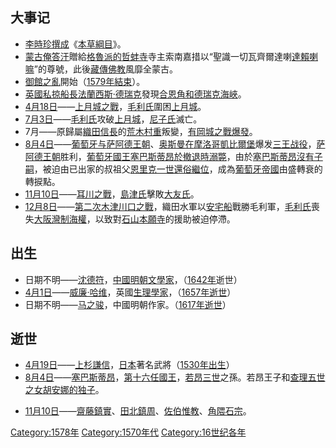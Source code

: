 ## 大事记

  - [李時珍撰成](../Page/李时珍.md "wikilink")《[本草綱目](../Page/本草纲目.md "wikilink")》。
  - [蒙古](https://zh.wikipedia.org/wiki/蒙古 "wikilink")[俺答汗](../Page/俺答汗.md "wikilink")贈給[格魯派的](../Page/格鲁派.md "wikilink")[哲蚌寺](../Page/哲蚌寺.md "wikilink")寺主索南嘉措以“聖識一切瓦齊爾達喇[達賴喇嘛](../Page/达赖喇嘛.md "wikilink")”的尊號，此後[藏傳佛教](../Page/藏傳佛教.md "wikilink")風靡全蒙古。
  - [御館之亂](../Page/御館之亂.md "wikilink")開始（[1579年結束](https://zh.wikipedia.org/wiki/1579年 "wikilink")）。
  - [英國](https://zh.wikipedia.org/wiki/英國 "wikilink")[私掠船長](https://zh.wikipedia.org/wiki/私掠船長 "wikilink")[法蘭西斯·德瑞克](../Page/法蘭西斯·德瑞克.md "wikilink")發現[合恩角和](https://zh.wikipedia.org/wiki/合恩角 "wikilink")[德瑞克海峽](https://zh.wikipedia.org/wiki/德瑞克海峽 "wikilink")。
  - [4月18日](../Page/4月18日.md "wikilink")——[上月城之戰](../Page/上月城之戰.md "wikilink")，[毛利氏](../Page/毛利氏.md "wikilink")圍困[上月城](../Page/上月城.md "wikilink")。
  - [7月3日](../Page/7月3日.md "wikilink")——[毛利氏](../Page/毛利氏.md "wikilink")攻破[上月城](../Page/上月城.md "wikilink")，[尼子氏](../Page/尼子氏.md "wikilink")滅亡。
  - 7月——原歸屬[織田信長](../Page/織田信長.md "wikilink")的[荒木村重](../Page/荒木村重.md "wikilink")叛變，[有岡城之戰爆發](https://zh.wikipedia.org/wiki/有岡城之戰 "wikilink")。
  - [8月4日](../Page/8月4日.md "wikilink")——[葡萄牙与](https://zh.wikipedia.org/wiki/葡萄牙帝国 "wikilink")[萨阿德王朝](../Page/萨阿德王朝.md "wikilink")、[奥斯曼在](../Page/奥斯曼帝国.md "wikilink")[摩洛哥](https://zh.wikipedia.org/wiki/摩洛哥 "wikilink")[凱比爾堡](../Page/凱比爾堡.md "wikilink")爆发[三王战役](../Page/三王战役.md "wikilink")，[萨阿德王朝](../Page/萨阿德王朝.md "wikilink")胜利，[葡萄牙國王](../Page/葡萄牙君主列表.md "wikilink")[塞巴斯蒂昂於撤退時溺斃](../Page/塞巴斯蒂昂_\(葡萄牙\).md "wikilink")，由於[塞巴斯蒂昂沒有子嗣](../Page/塞巴斯蒂昂_\(葡萄牙\).md "wikilink")，被迫由已出家的叔祖父[恩里克一世還俗繼位](../Page/恩里克一世_\(葡萄牙\).md "wikilink")，成為[葡萄牙帝國](../Page/葡萄牙帝國.md "wikilink")由盛轉衰的轉捩點。
  - [11月10日](../Page/11月10日.md "wikilink")——[耳川之戰](https://zh.wikipedia.org/wiki/耳川之战 "wikilink")，[島津氏](../Page/島津氏.md "wikilink")擊敗[大友氏](https://zh.wikipedia.org/wiki/大友氏 "wikilink")。
  - [12月8日](../Page/12月8日.md "wikilink")——[第二次木津川口之戰](../Page/第二次木津川口之戰.md "wikilink")，織田水軍以[安宅船](../Page/安宅船.md "wikilink")戰勝毛利軍，[毛利氏](../Page/毛利氏.md "wikilink")喪失[大阪灣制海權](https://zh.wikipedia.org/wiki/大阪灣 "wikilink")，以致對[石山本願寺](../Page/石山本願寺.md "wikilink")的援助被迫停滯。

## 出生

  - 日期不明——[沈德符](../Page/沈德符.md "wikilink")，[中國](../Page/中國.md "wikilink")[明朝](../Page/明朝.md "wikilink")[文學家](https://zh.wikipedia.org/wiki/文学 "wikilink")，（[1642年](../Page/1642年.md "wikilink")逝世）
  - [4月1日](../Page/4月1日.md "wikilink")——[威廉·哈维](https://zh.wikipedia.org/wiki/威廉·哈维 "wikilink")，英國[生理學家](../Page/生理学.md "wikilink")，（[1657年逝世](https://zh.wikipedia.org/wiki/1657年 "wikilink")）
  - 日期不明——[马之骏](https://zh.wikipedia.org/wiki/马之骏 "wikilink")，中國明朝作家。（[1617年逝世](https://zh.wikipedia.org/wiki/1617年 "wikilink")）

## 逝世

  - [4月19日](../Page/4月19日.md "wikilink")——[上杉謙信](../Page/上杉謙信.md "wikilink")，[日本](../Page/日本.md "wikilink")著名武將（[1530年出生](https://zh.wikipedia.org/wiki/1530年 "wikilink")）
  - [8月4日](../Page/8月4日.md "wikilink")——[塞巴斯蒂昂](../Page/塞巴斯蒂昂_\(葡萄牙\).md "wikilink")，[第十六任國王](../Page/葡萄牙君主列表.md "wikilink")，[若昂三世](../Page/若昂三世.md "wikilink")之孫。若昂王子和[查理五世之女胡安娜的独子](../Page/查理五世_\(神圣罗马帝国\).md "wikilink")。

<!-- end list -->

  - [11月10日](../Page/11月10日.md "wikilink")——[齋藤鎮實](../Page/齋藤鎮實.md "wikilink")、[田北鎮周](../Page/田北鎮周.md "wikilink")、[佐伯惟教](https://zh.wikipedia.org/wiki/佐伯惟教 "wikilink")、[角隈石宗](https://zh.wikipedia.org/wiki/角隈石宗 "wikilink")。

[Category:1578年](https://zh.wikipedia.org/wiki/Category:1578年 "wikilink") [Category:1570年代](https://zh.wikipedia.org/wiki/Category:1570年代 "wikilink") [Category:16世纪各年](https://zh.wikipedia.org/wiki/Category:16世纪各年 "wikilink")
